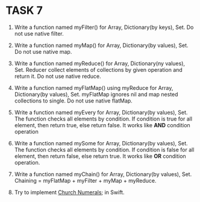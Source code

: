 # TASK 7

1. Write a function named myFilter() for Array, Dictionary(by keys), Set.
Do not use native filter. 

2. Write a function named myMap() for Array, Dictionary(by values), Set.
Do not use native map.

3. Write a function named myReduce() for Array, Dictionary(ny values), Set. Reducer collect elements of collections by given operation and return it.
Do not use native reduce.

 4. Write a function named myFlatMap() using myReduce for Array, Dictionary(by values), Set.
myFlatMap ignores nil and map nested collections to single.
Do not use native flatMap.

5. Write a function named myEvery for Array, Dictionary(by values), Set. The function checks all elements by condition. If condition is true for all element, then return true, else return false.
It works like __AND__ condition operation

6. Write a function named mySome for Array, Dictionary(by values), Set. The function checks all elements by condition. If condition is false for all element, then return false, else return true.
It works like __OR__ condition operation.

7. Write a function named myChain() for Array, Dictionary(by values), Set. Chaining = myFlatMap + myFilter + myMap + myReduce.

8. Try to implement [Church Numerals](https://en.wikipedia.org/wiki/Church_encoding); in Swift.
